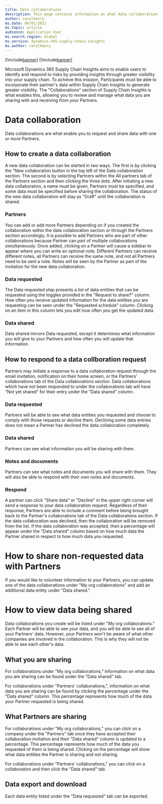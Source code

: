 ```yaml
---
title: Data collaborations
description: This pege contains information on what data collaborations are and how to use them.
author: carylhenry
ms.date: 09/01/2021
ms.topic: article
audience: Application User
ms.search.region: Global
ms.service: dynamics-365-supply-chain-insights
ms.author: carylhenry
---
```



[!include[banner](includes/banner.md)]
[!include[banner](includes/preview-banner.md)]

Microsoft Dynamics 365 Supply Chain Insights aims to enable users to identify and respond to risks by providing insights through greater visibility into your supply chain. To achieve this mission, Participants must be able to incorporate their partner's data within Supply Chain Insights to generate greater visibility. The "Collaborations" section of Supply Chain Insights is what enables this, allowing you to review and manage what data you are sharing with and receiving from your Partners.

# Data collaboration
Data collaborations are what enable you to request and share data with one or more Partners.

## How to create a data collaboration
A new data collaboration can be started in two ways. The first is by clicking the "New collaboration button in the top left of the Data collaboration section. The second is by selecting Partners within the All partners tab of the Partners section and then clicking the three dots. After initiating a new data collaboration, a name must be given, Partners must be specified, and some data must be specified before sharing the collaboration. The status of the new data collaboration will stay as "Draft" until the collaboration is shared.

### Partners

You can add or add more Partners depending on if you created the collaboration within the data collaboration section or through the Partners section accordingly. It is possible to add Partners who are part of other collaborations because  Partner can part of multiple collaborations simultaneously. Once added, clicking on a Partner will cause a sidebar to appear where you can write an optional note. Different Partners can receive different notes, all Partners can receive the same note, and not all Partners need to be sent a note. Notes will be seen by the Partner as part of the invitation for the new data collaboration.


### Data requested
The Data requested step presents a list of data entities that can be requested using the toggles provided in the "Request to share?" column. How often you receive updated information for the data entities you are requesting can be seen under the "Requested schedule" column.  Clicking on an item in this column lets you edit how often you get the updated data.

### Data shared
Data shared mirrors Data requested, except it determines what information you will give to your Partners and how often you will update that information.


## How to respond to a data collboration request
Partners may initiate a response to a data collaboration request through the email invitation, notification on their home screen, or the Partners' collaborations tab of the Data collaborations section. Data collaborations which have not been responded to under the collaborations tab will have "Not yet shared" for their entry under the "Data shared" column. 

### Data requested
Partners will be able to see what data entities you requested and choose to comply with those requests or decline them. Declining some data entries does not mean a Partner has declined the data collaboration completely.

### Data shared
Partners can see what information you will be sharing with them.

### Notes and documents
Partners can see what notes and documents you will share with them. They will also be able to respond with their own notes and documents.

### Respond
A partner can click "Share data" or "Decline" in the upper right corner will send a response to your data collaboration request. Regardless of their response, Partners are able to include a comment before being brought back to the Partner's collaborations tab of the Data collaborations section. If the data collaboration was declined, then the collaboration will be removed from the list. If the data collaboration was accepted, then a percentage will appear under the "Data shared" column based on how much data the Partner shared in respect to how much data you requested.

# How to share non-requested data with Partners
If you would like to volunteer information to your Partners, you can update one of the data collaborations under "My org collaborations" and add an additional data entity under "Data shared." 

# How to view data being shared
Data collaborations you create will be listed under "My org collaborations." Each Partner will be able to see your data, and you will be able to see all of your Partners' data. However, your Partners won't be aware of what other companies are involved in the collaboration. This is why they will not be able to see each other's data.

## What you are sharing
For collaborations under "My org collaborations," information on what data you are sharing can be found under the "Data shared" tab.

For collaborations under "Partners' collaborations,", information on what data you are sharing can be found by clicking the percentage under the "Data shared" column. This percentage represents how much of the data your Partner requested is being shared.

## What Partners are sharing
For collaborations under "My org collaborations," you can click on a company under the "Partners" tab once they have accepted their collaboration invitation and their "Data shared" column is updated to a percentage. This percentage represents how much of the data you requested of them is being shared. Clicking on the percentage will show what data entities the Partner is sharing and not sharing.

For collaborations under "Partners' collaborations," you can click on a collaboration and then click the "Data shared" tab.

## Data export and download
Each data entity listed under the "Data requested" tab can be exported. 
